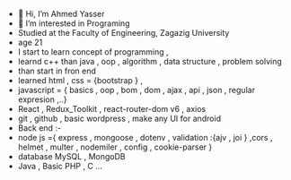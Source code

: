 - 👋 Hi, I’m Ahmed Yasser
- 👀 I’m interested in Programing
- Studied at the Faculty of Engineering, Zagazig University 
- age 21
- I start to learn concept of programming ,
- learnd c++ than java , oop , algorithm , data structure , problem solving 
- than start in fron end 
- learned  html , css = {bootstrap } ,  
- javascript = { basics , oop , bom , dom , ajax , api , json , regular expresion ,..}
- React , Redux_Toolkit , react-router-dom v6 , axios 
- git , github , basic wordpress , make any UI for android 
- Back end :-
- node js ={ express , mongoose , dotenv , validation :{ajv , joi } ,cors , helmet , multer , nodemiler , config , cookie-parser }
- database MySQL , MongoDB 
- Java , Basic PHP  , C ...
